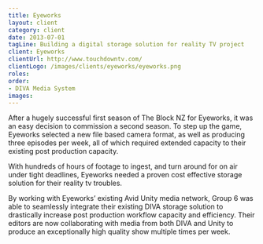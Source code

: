 ```yaml
---
title: Eyeworks
layout: client
category: client
date: 2013-07-01
tagLine: Building a digital storage solution for reality TV project
client: Eyeworks
clientUrl: http://www.touchdowntv.com/
clientLogo: /images/clients/eyeworks/eyeworks.png
roles:
order:
- DIVA Media System
images:
---
```


After a hugely successful first season of The Block NZ for Eyeworks, it was an easy decision to commission a second season. To step up the game, Eyeworks selected a new file based camera format, as well as producing three episodes per week, all of which required extended capacity to their existing post production capacity.

With hundreds of hours of footage to ingest, and turn around for on air under tight deadlines, Eyeworks needed a proven cost effective storage solution for their reality tv troubles.

By working with Eyeworks’ existing Avid Unity media network, Group 6 was able to seamlessly integrate their existing DIVA storage solution to drastically increase post production workflow capacity and efficiency. Their editors are now collaborating with media from both DIVA and Unity to produce an exceptionally high quality show multiple times per week.
